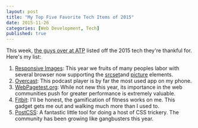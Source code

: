```yaml
---
layout: post
title: "My Top Five Favorite Tech Items of 2015"
date: 2015-11-26
categories: [Web Development, Tech]
published: true
---
```

This week, [the guys over at ATP](http://atp.fm/episodes/145) listed off the 2015 tech they're thankful for. Here's my list:<!-- more -->

1. [Responsive Images](https://responsiveimages.org/): This year we fruits of many peoples labor with several browser now supporting the [srcset](http://caniuse.com/#feat=srcset)and [picture](http://caniuse.com/#feat=picture) elements.
2. [Overcast](https://overcast.fm/): This podcast player is by far the most used app on my phone.
3. [WebPagetest.org](http://www.webpagetest.org/): While not new this year, its importance in the web communities push for greater performance is extremely valuable.
4. [Fitbit](https://www.fitbit.com/): I'll be honest, the gamification of fitness works on me. This gadget gets me out and walking much more than I used to.
5. [PostCSS](https://github.com/postcss): A fantastic little tool for doing a host of CSS trickery. The community has been growing like gangbusters this year.